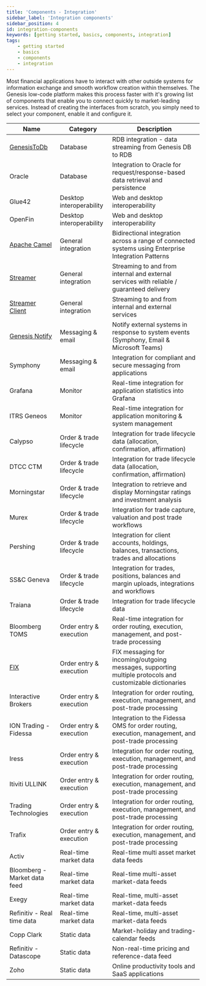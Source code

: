 ```yaml
---
title: 'Components - Integration'
sidebar_label: 'Integration components'
sidebar_position: 4
id: integration-components
keywords: [getting started, basics, components, integration]
tags:
    - getting started
    - basics
    - components
    - integration
---
```


Most financial applications have to interact with other outside systems for information exchange and smooth workflow creation within themselves. The Genesis low-code platform makes this process faster with it's growing list of components that enable you to connect quickly to market-leading services. Instead of creating the interfaces from scratch, you simply need to select your component, enable it and configure it.

| Name                                                                                                                              | Category                 | Description                                                                                               |
|-----------------------------------------------------------------------------------------------------------------------------------|--------------------------|-----------------------------------------------------------------------------------------------------------|
| [GenesisToDb](../../../03_server/10_integration/02_database-streaming-out/02_basics.md)                                               | Database                 | RDB integration - data streaming from Genesis DB to RDB                                                   |
| Oracle                                                                                                                            | Database                 | Integration to Oracle for request/response-based data retrieval and persistence                           |
| Glue42                                                                                                                            | Desktop interoperability | Web and desktop interoperability                                                                          |
| OpenFin                                                                                                                           | Desktop interoperability | Web and desktop interoperability                                                                          |
| [Apache Camel](../../../03_server/10_integration/10_apache-camel/01_introduction.md)                                                  | General integration      | Bidirectional integration across a range of connected systems using Enterprise Integration Patterns       |
| [Streamer](../../../03_server/10_integration/04_gateways-and-streamers/02_streamer.md/#creating-a-streamer)	                          | General integration      | Streaming to and from internal and external services with reliable / guaranteed delivery                  |
| [Streamer Client](../../../03_server/10_integration/04_gateways-and-streamers/03_streamer-client.md/#creating-a-streamer-client)      | General integration      | Streaming to and from internal and external services                                                      |
| [Genesis Notify](../../../03_server/10_integration/06_notify/01_configuring.md)                                                       | Messaging & email        | Notify external systems in response to system events (Symphony, Email & Microsoft Teams)                  |
| Symphony                                                                                                                          | Messaging & email        | Integration for compliant and secure messaging from applications                                          |
| Grafana	                                                                                                                          | Monitor                  | Real-time integration for application statistics into Grafana                                             |
| ITRS Geneos                                                                                                                       | Monitor                  | Real-time integration for application monitoring & system management                                      |
| Calypso                                                                                                                           | Order & trade lifecycle  | Integration for trade lifecycle data (allocation, confirmation, affirmation)                              |
| DTCC CTM                                                                                                                          | Order & trade lifecycle  | Integration for trade lifecycle data (allocation, confirmation, affirmation)                              |
| Morningstar	                                                                                                                      | Order & trade lifecycle  | Integration to retrieve and display Morningstar ratings and investment analysis                           |
| Murex	                                                                                                                            | Order & trade lifecycle  | Integration for trade capture, valuation and post trade workflows                                         |
| Pershing	                                                                                                                         | Order & trade lifecycle  | Integration for client accounts, holdings, balances, transactions, trades and allocations                 |
| SS&C Geneva                                                                                                                       | Order & trade lifecycle  | Integration for trades, positions, balances and margin uploads, integrations and workflows                |
| Traiana	                                                                                                                          | Order & trade lifecycle  | Integration for trade lifecycle data                                                                      |
| Bloomberg TOMS                                                                                                                    | Order entry & execution  | Real-time integration for order routing, execution, management, and post-trade processing                 |
| [FIX](../../../03_server/10_integration/04_gateways-and-streamers/04_fix-xlator.md)                                                   | Order entry & execution  | FIX messaging for incoming/outgoing messages, supporting multiple protocols and customizable dictionaries |
| Interactive Brokers                                                                                                               | Order entry & execution  | Integration for order routing, execution, management, and post-trade processing                           |
| ION Trading - Fidessa                                                                                                             | Order entry & execution  | Integration to the Fidessa OMS for order routing, execution, management, and post-trade processing        |
| Iress	                                                                                                                            | Order entry & execution  | Integration for order routing, execution, management, and post-trade processing                           |
| Itiviti ULLINK                                                                                                                    | Order entry & execution  | Integration for order routing, execution, management, and post-trade processing                           |
| Trading Technologies                                                                                                              | Order entry & execution  | Integration for order routing, execution, management, and post-trade processing                           |
| Trafix	                                                                                                                           | Order entry & execution  | Integration for order routing, execution, management, and post-trade processing                           |
| Activ	                                                                                                                            | Real-time market data    | Real-time multi asset market data feeds                                                                   |
| Bloomberg - Market data feed                                                                                                      | Real-time market data    | Real-time multi-asset market-data feeds                                                                   |
| Exegy	                                                                                                                            | Real-time market data    | Real-time, multi-asset market-data feeds                                                                  |
| Refinitiv - Real time data                                                                                                        | Real-time market data    | Real-time, multi-asset market-data feeds                                                                  |
| Copp Clark                                                                                                                        | Static data              | Market-holiday and trading-calendar feeds                                                                 |
| Refinitiv - Datascope                                                                                                             | Static data              | Non-real-time pricing and reference-data feed                                                             |
| Zoho	                                                                                                                             | Static data              | Online productivity tools and SaaS applications                                                           |



